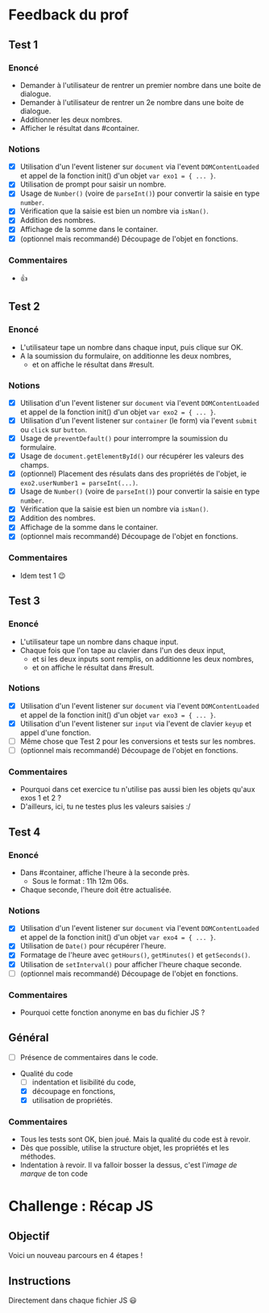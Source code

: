 # Feedback du prof

## Test 1

### Enoncé

- Demander à l'utilisateur de rentrer un premier nombre dans une boite de dialogue.
- Demander à l'utilisateur de rentrer un 2e nombre dans une boite de dialogue.
- Additionner les deux nombres.
- Afficher le résultat dans #container.

### Notions

- [x] Utilisation d'un l'event listener sur `document` via l'event `DOMContentLoaded` et appel de la fonction init() d'un objet `var exo1 = { ... }`.
- [x] Utilisation de prompt pour saisir un nombre.
- [x] Usage de `Number()` (voire de `parseInt()`) pour convertir la saisie en type `number`.
- [x] Vérification que la saisie est bien un nombre via `isNan()`.
- [x] Addition des nombres.
- [x] Affichage de la somme dans le container.
- [x] (optionnel mais recommandé) Découpage de l'objet en fonctions.

### Commentaires

- :thumbsup:

## Test 2

### Enoncé

- L'utilisateur tape un nombre dans chaque input, puis clique sur OK.
- A la soumission du formulaire, on additionne les deux nombres,
  - et on affiche le résultat dans #result.

### Notions

- [x] Utilisation d'un l'event listener sur `document` via l'event `DOMContentLoaded` et appel de la fonction init() d'un objet `var exo2 = { ... }`.
- [x] Utilisation d'un l'event listener sur `container` (le form) via l'event `submit` ou `click` sur `button`.
- [x] Usage de `preventDefault()` pour interrompre la soumission du formulaire.
- [x] Usage de `document.getElementById()` our récupérer les valeurs des champs.
- [x] (optionnel) Placement des résulats dans des propriétés de l'objet, ie `exo2.userNumber1 = parseInt(...)`.
- [x] Usage de `Number()` (voire de `parseInt()`) pour convertir la saisie en type `number`.
- [x] Vérification que la saisie est bien un nombre via `isNan()`.
- [x] Addition des nombres.
- [x] Affichage de la somme dans le container.
- [x] (optionnel mais recommandé) Découpage de l'objet en fonctions.

### Commentaires

- Idem test 1 :wink:

## Test 3

### Enoncé

- L'utilisateur tape un nombre dans chaque input.
- Chaque fois que l'on tape au clavier dans l'un des deux input,
  - et si les deux inputs sont remplis, on additionne les deux nombres,
  - et on affiche le résultat dans #result.

### Notions

- [x] Utilisation d'un l'event listener sur `document` via l'event `DOMContentLoaded` et appel de la fonction init() d'un objet `var exo3 = { ... }`.
- [x] Utilisation d'un l'event listener sur `input` via l'event de clavier `keyup` et appel d'une fonction.
- [ ] Même chose que Test 2 pour les conversions et tests sur les nombres.
- [ ] (optionnel mais recommandé) Découpage de l'objet en fonctions.

### Commentaires

- Pourquoi dans cet exercice tu n'utilise pas aussi bien les objets qu'aux exos 1 et 2 ?
- D'ailleurs, ici, tu ne testes plus les valeurs saisies :/

## Test 4

### Enoncé

- Dans #container, affiche l'heure à la seconde près.
  - Sous le format : 11h 12m 06s.
- Chaque seconde, l'heure doit être actualisée.

### Notions

- [x] Utilisation d'un l'event listener sur `document` via l'event `DOMContentLoaded` et appel de la fonction init() d'un objet `var exo4 = { ... }`.
- [x] Utilisation de `Date()` pour récupérer l'heure.
- [x] Formatage de l'heure avec `getHours()`, `getMinutes()` et `getSeconds()`.
- [x] Utilisation de `setInterval()` pour afficher l'heure chaque seconde.
- [ ] (optionnel mais recommandé) Découpage de l'objet en fonctions.

### Commentaires

- Pourquoi cette fonction anonyme en bas du fichier JS ?

## Général

- [ ] Présence de commentaires dans le code.
- Qualité du code
  - [ ] indentation et lisibilité du code,
  - [x] découpage en fonctions,
  - [x] utilisation de propriétés.

### Commentaires

- Tous les tests sont OK, bien joué. Mais la qualité du code est à revoir.
- Dès que possible, utilise la structure objet, les propriétés et les méthodes.
- Indentation à revoir. Il va falloir bosser la dessus, c'est l'_image de marque_ de ton code

# Challenge : Récap JS

## Objectif

Voici un nouveau parcours en 4 étapes !

## Instructions

Directement dans chaque fichier JS :smiley:
